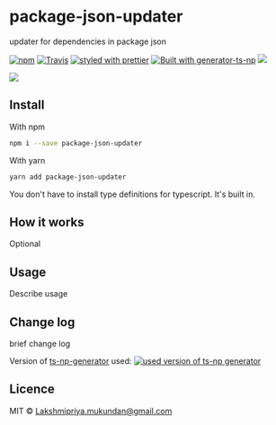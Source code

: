 # package-json-updater

updater for dependencies in package json

[![npm](https://img.shields.io/npm/v/package-json-updater.svg)](https://www.npmjs.com/package/package-json-updater)
[![Travis](https://img.shields.io/travis/lakshmipriyamukundan/package-json-updater.svg)](https://travis-ci.org/lakshmipriyamukundan/package-json-updater)
[![styled with prettier](https://img.shields.io/badge/code_style-prettier-ff69b4.svg)](https://github.com/prettier/prettier)
[![Built with generator-ts-np](https://img.shields.io/badge/scaffolding-ts_np-2699ad.svg)](https://github.com/vajahath/generator-ts-np)
[![](https://img.shields.io/badge/TypeScript-Ready-blue.svg)](https://www.typescriptlang.org/)

<!-- [![npm](https://img.shields.io/npm/dt/package-json-updater.svg)]() -->

![](https://cataas.com/cat)

## Install

With npm

```bash
npm i --save package-json-updater
```

With yarn

```bash
yarn add package-json-updater
```

You don't have to install type definitions for typescript. It's built in.

## How it works

Optional

## Usage

Describe usage

## Change log

brief change log

Version of [ts-np-generator](https://github.com/vajahath/generator-ts-np) used: [![used version of ts-np generator](https://img.shields.io/badge/ts--np-v2.0.5-a5a5a5.svg?style=flat-square)](https://github.com/vajahath/generator-ts-np)

## Licence

MIT &copy; [Lakshmipriya.mukundan@gmail.com](https://twitter.com/lakshmipriya)
